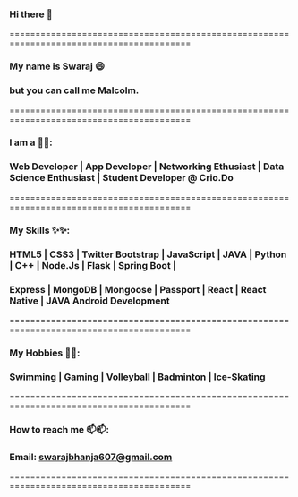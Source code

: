 ### Hi there 👋 
=========================================================================================
### My name is Swaraj 😄 
### but you can call me Malcolm.
=========================================================================================
### I am a 🌱🌱: 
### Web Developer | App Developer | Networking Ethusiast | Data Science Enthusiast | Student Developer @ Crio.Do
=========================================================================================
### My Skills ✨✨:
### HTML5 | CSS3 | Twitter Bootstrap | JavaScript | JAVA | Python | C++ | Node.Js | Flask | Spring Boot |
### Express | MongoDB | Mongoose | Passport | React | React Native | JAVA Android Development
=========================================================================================
### My Hobbies 🕺🕺:
### Swimming | Gaming | Volleyball | Badminton | Ice-Skating 
=========================================================================================
### How to reach me 📫📫:
### Email: swarajbhanja607@gmail.com
=========================================================================================
